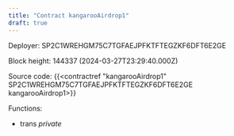 ```yaml
---
title: "Contract kangarooAirdrop1"
draft: true
---
```

Deployer: SP2C1WREHGM75C7TGFAEJPFKTFTEGZKF6DFT6E2GE


 



Block height: 144337 (2024-03-27T23:29:40.000Z)

Source code: {{<contractref "kangarooAirdrop1" SP2C1WREHGM75C7TGFAEJPFKTFTEGZKF6DFT6E2GE kangarooAirdrop1>}}

Functions:

* trans _private_
